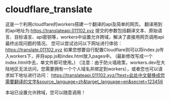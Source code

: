 # cloudflare_translate
这是一个利用cloudflare的workers搭建一个翻译的api及简单的网页。
翻译用到的api地址为:https://translateapi.011102.xyz
提交的参数包括翻译文本、原始语言、目标语言、api密钥等，workers中设置允许跨域，解决了直接用网页调用api最终出现问题的情况。
您可以尝试访问以下网址进行体验：https://translate.011102.xyz
如果您想要自行配置Cloudflare则可以将index.js传入workers下，并将app.js和index.html放入pages中。
(最新修改写成一个index.html中去，单文件即可使用。)
（注意：由于防火墙政策，workers.dev在大陆地区无法访问，您需要拥有一个个人域名并绑定到workers），或者您也可以请求如下地址进行访问：
https://translateapi.011102.xyz/?text=此处中文替换成您需要翻译的文字&source_language=zh&target_language=en&secret=123456

本站已设置允许跨域，您可以随意调用！
